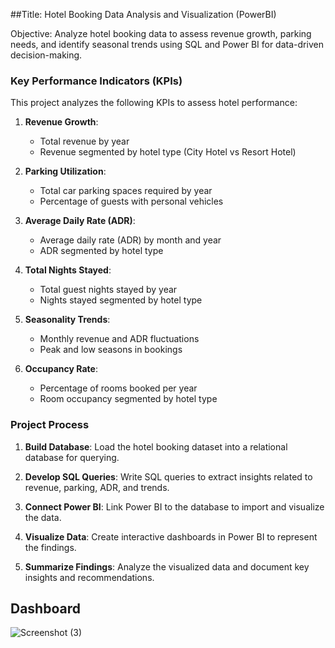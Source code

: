 ##Title:
Hotel Booking Data Analysis and Visualization (PowerBI)

Objective:
Analyze hotel booking data to assess revenue growth, parking needs, and identify seasonal trends using SQL and Power BI for data-driven decision-making.


### Key Performance Indicators (KPIs)

This project analyzes the following KPIs to assess hotel performance:

1. **Revenue Growth**:  
   - Total revenue by year  
   - Revenue segmented by hotel type (City Hotel vs Resort Hotel)

2. **Parking Utilization**:  
   - Total car parking spaces required by year  
   - Percentage of guests with personal vehicles

3. **Average Daily Rate (ADR)**:  
   - Average daily rate (ADR) by month and year  
   - ADR segmented by hotel type

4. **Total Nights Stayed**:  
   - Total guest nights stayed by year  
   - Nights stayed segmented by hotel type

5. **Seasonality Trends**:  
   - Monthly revenue and ADR fluctuations  
   - Peak and low seasons in bookings

6. **Occupancy Rate**:  
   - Percentage of rooms booked per year  
   - Room occupancy segmented by hotel type
  


### Project Process

1. **Build Database**: Load the hotel booking dataset into a relational database for querying.
  
2. **Develop SQL Queries**: Write SQL queries to extract insights related to revenue, parking, ADR, and trends.

3. **Connect Power BI**: Link Power BI to the database to import and visualize the data.

4. **Visualize Data**: Create interactive dashboards in Power BI to represent the findings.

5. **Summarize Findings**: Analyze the visualized data and document key insights and recommendations.



## Dashboard
![Screenshot (3)](https://github.com/user-attachments/assets/f24edd7f-054a-419b-956e-738dbefcbe1b)


